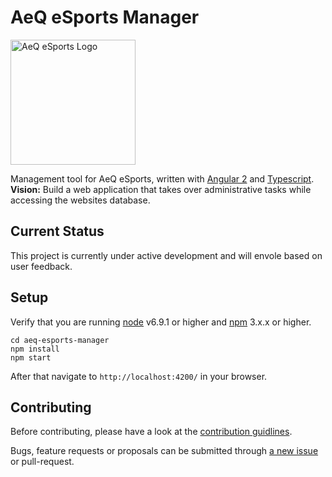 # AeQ eSports Manager

<img src="https://aeq-esports.de/news/images/news/7d7519f8ab78cb658a827ff1d08ad2cd3d90803f.png" alt="AeQ eSports Logo" width="200" height="200">

Management tool for AeQ eSports, written with [Angular 2](https://github.com/angular/angular) and [Typescript](https://github.com/Microsoft/TypeScript). **Vision:** Build a web application that takes over administrative tasks while accessing the websites database.
 

## Current Status

This project is currently under active development and will envole based on user feedback.

## Setup

Verify that you are running [node](https://nodejs.org/en/) v6.9.1 or higher and [npm](https://www.npmjs.com/) 3.x.x or higher.

```
cd aeq-esports-manager
npm install
npm start
```

After that navigate to `http://localhost:4200/` in your browser.

## Contributing

Before contributing, please have a look at the [contribution guidlines](https://github.com/Glains/aeq-esports-manager/blob/master/CONTRIBUTING.md).

Bugs, feature requests or proposals can be submitted through [a new issue](https://github.com/Glains/aeq-esports-manager/issues/new) or pull-request.

